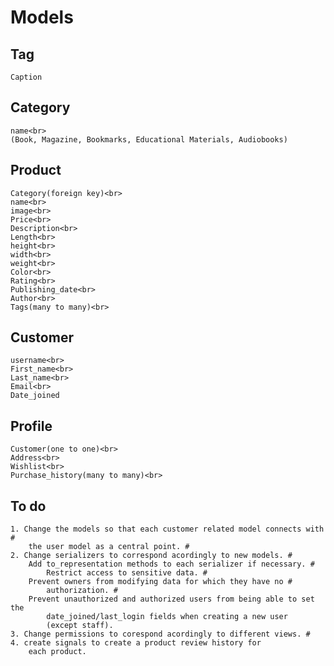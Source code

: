 # Models

## Tag
    Caption

## Category
    name<br>
    (Book, Magazine, Bookmarks, Educational Materials, Audiobooks)

## Product
    Category(foreign key)<br>
    name<br>
    image<br>
    Price<br>
    Description<br>
    Length<br>
    height<br>
    width<br>
    weight<br>
    Color<br>
    Rating<br>
    Publishing_date<br>
    Author<br>
    Tags(many to many)<br>

## Customer
    username<br>
    First_name<br>
    Last_name<br>
    Email<br>
    Date_joined

## Profile
    Customer(one to one)<br>
    Address<br>
    Wishlist<br>
    Purchase_history(many to many)<br>


## To do
    1. Change the models so that each customer related model connects with #
        the user model as a central point. #
    2. Change serializers to correspond acordingly to new models. #
        Add to_representation methods to each serializer if necessary. #
            Restrict access to sensitive data. #
        Prevent owners from modifying data for which they have no #
            authorization. #
        Prevent unauthorized and authorized users from being able to set the 
            date_joined/last_login fields when creating a new user
            (except staff).
    3. Change permissions to corespond acordingly to different views. #
    4. create signals to create a product review history for
        each product.
    